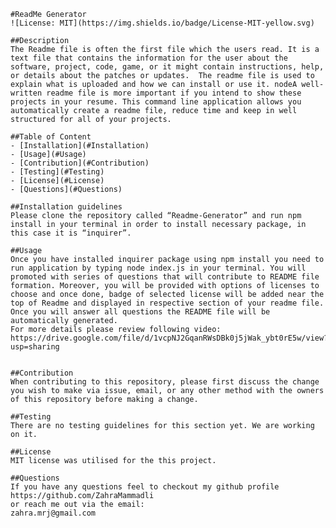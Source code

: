     #ReadMe Generator
    ![License: MIT](https://img.shields.io/badge/License-MIT-yellow.svg)

    ##Description
    The Readme file is often the first file which the users read. It is a text file that contains the information for the user about the software, project, code, game, or it might contain instructions, help, or details about the patches or updates.  The readme file is used to explain what is uploaded and how we can install or use it. nodeA well-written readme file is more important if you intend to show these projects in your resume. This command line application allows you automatically create a readme file, reduce time and keep in well structured for all of your projects.

    ##Table of Content
    - [Installation](#Installation)
    - [Usage](#Usage)
    - [Contribution](#Contribution)
    - [Testing](#Testing)
    - [License](#License)
    - [Questions](#Questions)

    ##Installation guidelines
    Please clone the repository called “Readme-Generator” and run npm install in your terminal in order to install necessary package, in this case it is “inquirer”.

    ##Usage
    Once you have installed inquirer package using npm install you need to run application by typing node index.js in your terminal. You will promoted with series of questions that will contribute to README file formation. Moreover, you will be provided with options of licenses to choose and once done, badge of selected license will be added near the top of Readme and displayed in respective section of your readme file. Once you will answer all questions the README file will be automatically generated.
    For more details please review following video: https://drive.google.com/file/d/1vcpNJ2GqanRWsDBk0j5jWak_ybt0rE5w/view?usp=sharing


    ##Contribution
    When contributing to this repository, please first discuss the change you wish to make via issue, email, or any other method with the owners of this repository before making a change.

    ##Testing
    There are no testing guidelines for this section yet. We are working on it.

    ##License
    MIT license was utilised for the this project.

    ##Questions
    If you have any questions feel to checkout my github profile
    https://github.com/ZahraMammadli
    or reach me out via the email:
    zahra.mrj@gmail.com
